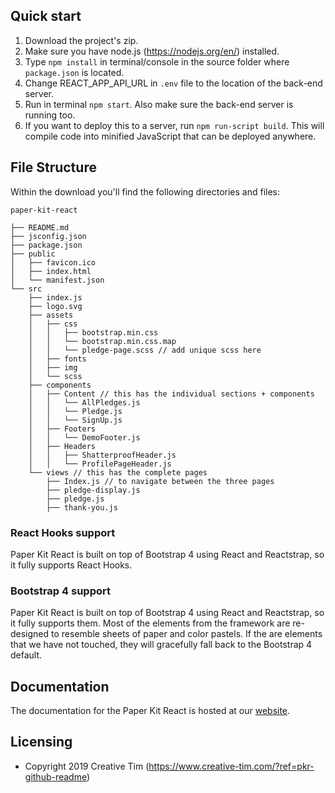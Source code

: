 ## Quick start

1.  Download the project's zip.
2.  Make sure you have node.js (<https://nodejs.org/en/>) installed.
3.  Type `npm install` in terminal/console in the source folder where `package.json` is located.
4.  Change REACT_APP_API_URL in `.env` file to the location of the back-end server.
5.  Run in terminal `npm start`. Also make sure the back-end server is running too.
6.  If you want to deploy this to a server, run `npm run-script build`. This will compile code into minified JavaScript that can be deployed anywhere.

## File Structure

Within the download you'll find the following directories and files:
```
paper-kit-react

├── README.md
├── jsconfig.json
├── package.json
├── public
│   ├── favicon.ico
│   ├── index.html
│   └── manifest.json
└── src
    ├── index.js
    ├── logo.svg
    ├── assets
    │   ├── css
    │   │   ├── bootstrap.min.css
    │   │   └── bootstrap.min.css.map
    │   │   └── pledge-page.scss // add unique scss here
    │   ├── fonts
    │   ├── img
    │   └── scss
    ├── components
    │   ├── Content // this has the individual sections + components
    │   │   └── AllPledges.js
    │   │   └── Pledge.js
    │   │   └── SignUp.js
    │   ├── Footers
    │   │   └── DemoFooter.js
    │   ├── Headers
    │   │   ├── ShatterproofHeader.js
    │   │   └── ProfilePageHeader.js
    └── views // this has the complete pages
        ├── Index.js // to navigate between the three pages
        ├── pledge-display.js
        ├── pledge.js
        ├── thank-you.js
  ```

### React Hooks support

Paper Kit React is built on top of Bootstrap 4 using React and Reactstrap, so it fully supports React Hooks.

### Bootstrap 4 support

Paper Kit React is built on top of Bootstrap 4 using React and Reactstrap, so it fully supports them. Most of the elements from the framework are re-designed to resemble sheets of paper and color pastels. If the are elements that we have not touched, they will gracefully fall back to the Bootstrap 4 default.

## Documentation
The documentation for the Paper Kit React is hosted at our [website](https://demos.creative-tim.com/paper-kit-react/#/documentation/introduction?ref=pkr-github-readme).


## Licensing

- Copyright 2019 Creative Tim (https://www.creative-tim.com/?ref=pkr-github-readme)

[CHANGELOG]: ./CHANGELOG.md
[LICENSE]: ./LICENSE.md
